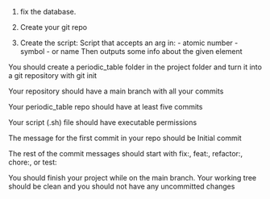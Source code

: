 1. fix the database.

2. Create your git repo

3. Create the script:
    Script that accepts an arg in:
        - atomic number
        - symbol 
        - or name
    Then outputs some info about the given element










<!-- You should rename the weight column to atomic_mass -->

<!-- You should rename the melting_point column to melting_point_celsius and the boiling_point column to boiling_point_celsius -->

<!-- Your melting_point_celsius and boiling_point_celsius columns should not accept null values  -->

<!-- You should add the UNIQUE constraint to the symbol and name columns from the elements table -->

<!-- Your symbol and name columns should have the NOT NULL constraint -->

<!-- You should set the atomic_number column from the properties table as a foreign key that references the column of the same name in the elements table -->

<!-- You should create a types table that will store the three types of elements -->

<!-- Your types table should have a type_id column that is an integer and the primary key -->

<!-- Your types table should have a type column that's a VARCHAR and cannot be null. It will store the different types from the type column in the properties table -->

<!-- You should add three rows to your types table whose values are the three different types from the properties table -->

<!-- Your properties table should have a type_id foreign key column that references the type_id column from the types table. It should be an INT with the NOT NULL constraint -->

<!-- Each row in your properties table should have a type_id value that links to the correct type from the types table -->

<!-- You should capitalize the first letter of all the symbol values in the elements table. Be careful to only capitalize the letter and not change any others -->

<!-- You should remove all the trailing zeros after the decimals from each row of the atomic_mass column. You may need to adjust a data type to DECIMAL for this. Be careful not to change the value -->

<!-- You should add the element with atomic number 9 to your database. Its name is Fluorine, symbol is F, mass is 18.998, melting point is -220, boiling point is -188.1, and it's a nonmetal -->

<!-- You should add the element with atomic number 10 to your database. Its name is Neon, symbol is Ne, mass is 20.18, melting point is -248.6, boiling point is -246.1, and it's a nonmetal -->


You should create a periodic_table folder in the project folder and turn it into a git repository with git init

Your repository should have a main branch with all your commits

Your periodic_table repo should have at least five commits


<!-- You should create an element.sh file in your repo folder for the program I want you to make -->

Your script (.sh) file should have executable permissions

<!-- If you run ./element.sh, it should output Please provide an element as an argument. and finish running. -->

<!-- If you run ./element.sh 1, ./element.sh H, or ./element.sh Hydrogen, 

it should output 

The element with atomic number 1 is Hydrogen (H). It's a nonmetal, with a mass of 1.008 amu. Hydrogen has a melting point of -259.1 celsius and a boiling point of -252.9 celsius. -->

<!-- If you run ./element.sh script with another element as input, you should get the same output but with information associated with the given element. -->

<!-- If the argument input to your element.sh script doesn't exist as an atomic_number, symbol, or name in the database, the output should be I could not find that element in the database. -->



The message for the first commit in your repo should be Initial commit

The rest of the commit messages should start with fix:, feat:, refactor:, chore:, or test:



<!-- You should delete the non existent element, whose atomic_number is 1000, from the two tables -->

<!-- Your properties table should not have a type column -->



You should finish your project while on the main branch. Your working tree should be clean and you should not have any uncommitted changes